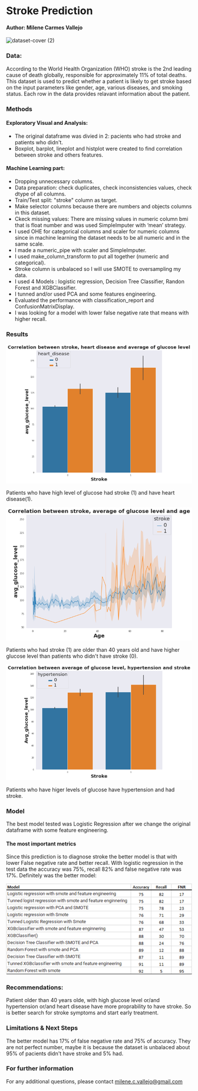 # Stroke Prediction 
#### Author: Milene Carmes Vallejo


![dataset-cover (2)](https://user-images.githubusercontent.com/112773242/203482910-40b46c69-0c62-4bee-802e-4a0d89acdca2.jpg)




### Data:

According to the World Health Organization (WHO) stroke is the 2nd leading cause of death globally, responsible for approximately 11% of total deaths. This dataset is used to predict whether a patient is likely to get stroke based on the input parameters like gender, age, various diseases, and smoking status. Each row in the data provides relavant information about the patient.

### Methods

#### Exploratory Visual and Analysis: 

- The original dataframe was divied in 2: pacients who had stroke and patients who didn't. 
- Boxplot, barplot, lineplot and histplot were created to find correlation between stroke and others features. 

#### Machine Learning part: 
- Dropping unnecessary columns.
- Data preparation: check duplicates, check inconsistencies values, check dtype of all columns. 
- Train/Test split: "stroke" column as target.
- Make selector columns because there are numbers and objects columns in this dataset.
- Ckeck missing values: There are missing values in numeric column bmi that is float number and was used SimpleImputer with ‘mean’ strategy.
- I used OHE for categorical columns and scaler for numeric columns since in machine learning the dataset needs to be all numeric and in the same scale. 
- I made a numeric_pipe with scaler and SimpleImputer. 
- I used make_column_transform to put all together (numeric and categorical). 
- Stroke column is unbalaced so I will use SMOTE to oversampling my data.
- I used 4 Models :  logistic regression, Decision Tree Classifier, Randon Forest and XGBClassifier. 
- I tunned and/or used PCA and some features engineering. 
- Evaluated the performance with classification_report and ConfusionMatrixDisplay.
- I was looking for a model with lower false negative rate that means with higher recall. 
 

### Results

![Stroke_Prediction_project_2](stroke1.png)

Patients who have high level of glucose had stroke (1) and have heart disease(1).

![Stroke_Prediction_project_2](stroke2.png)

Patients who had stroke (1) are older than 40 years old and have higher glucose level than patients who didn't have stroke (0). 

![Stroke_Prediction_project_2](stroke3.png)

Patients who have higer levels of glucose have hypertension and had stroke.



### Model
The best model tested was Logistic Regression after we change the original dataframe with some feature engineering. 

#### The most important metrics

Since this prediction is to diagnose stroke the better model is that with lower False negative rate and better recall. With logistic regression in the test data the accuracy was 75%, recall 82% and false negative rate was 17%.  Definitely was the better model: 

![Stroke_Prediction_project_2](stroke4.png)


### Recommendations:
Patient older than 40 years olde, with high glucose level or/and hypertension or/and heart disease have more proprability to have stroke. So is better search for stroke symptoms and start early treatment.  

### Limitations & Next Steps
The better model has 17% of false negative rate and 75% of accuracy. They are not perfect number, maybe it is because the dataset is unbalaced  about 95% of pacients didn't have stroke and 5% had.

### For further information
For any additional questions, please contact milene.c.vallejo@gmail.com
